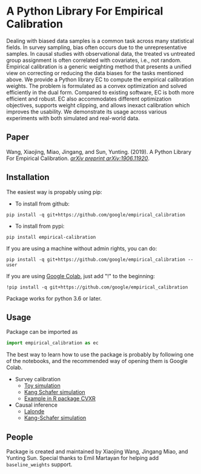 # A Python Library For Empirical Calibration

Dealing with biased data samples is a common task across many statistical
fields. In survey sampling, bias often occurs due to the unrepresentative
samples. In causal studies with observational data, the treated vs untreated
group assignment is often correlated with covariates, i.e., not random.
Empirical calibration is a generic weighting method that presents a unified
view on correcting or reducing the data biases for the tasks mentioned above.
We provide a Python library EC to compute the empirical calibration weights.
The problem is formulated as a convex optimization and solved efficiently in
the dual form. Compared to existing software, EC is both more efficient and
robust. EC also accommodates different optimization objectives, supports weight
clipping, and allows inexact calibration which improves the usability.
We demonstrate its usage across various experiments with both simulated and
real-world data.

## Paper

Wang, Xiaojing, Miao, Jingang, and Sun, Yunting. (2019).
A Python Library For Empirical Calibration.
[*arXiv preprint arXiv:1906.11920*](https://arxiv.org/abs/1906.11920).

## Installation

The easiest way is propably using pip:

* To install from github:

```
pip install -q git+https://github.com/google/empirical_calibration
```

* To install from pypi:

```
pip install empirical-calibration
```

If you are using a machine without admin rights, you can do:

```
pip install -q git+https://github.com/google/empirical_calibration --user
```

If you are using [Google Colab](https://colab.research.google.com/), just add
"!" to the beginning:

```
!pip install -q git+https://github.com/google/empirical_calibration
```

Package works for python 3.6 or later.

## Usage
Package can be imported as

```python
import empirical_calibration as ec
```

The best way to learn how to use the package is probably by following one of the
notebooks, and the recommended way of opening them is Google Colab.

* Survey calibration
   - [Toy simulation](./notebooks/survey_calibration_simulated.ipynb)
   - [Kang Schafer simulation](./notebooks/kang_schafer_population_mean.ipynb)
   - [Example in R package CVXR](./notebooks/survey_calibration_cvxr.ipynb)
* Causal inference
   - [Lalonde](./notebooks/causal_inference_lalonde.ipynb)
   - [Kang-Schafer simulation](./notebooks/causal_inference_kang_schafer.ipynb)

## People
Package is created and maintained by Xiaojing Wang, Jingang Miao, and Yunting
Sun. Special thanks to Emil Martayan for helping add `baseline_weights` support.


